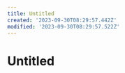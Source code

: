 ```yaml
---
title: Untitled
created: '2023-09-30T08:29:57.442Z'
modified: '2023-09-30T08:29:57.522Z'
---
```


# Untitled
